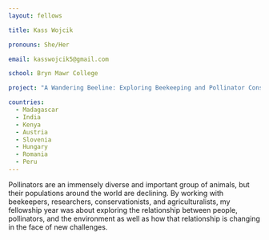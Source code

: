 ```yaml
---
layout: fellows

title: Kass Wojcik

pronouns: She/Her

email: kasswojcik5@gmail.com

school: Bryn Mawr College

project: "A Wandering Beeline: Exploring Beekeeping and Pollinator Conservation Around the World"

countries:
  - Madagascar
  - India
  - Kenya
  - Austria
  - Slovenia
  - Hungary
  - Romania
  - Peru
---
```


Pollinators are an immensely diverse and important group of animals, but their populations around the world are declining. By working with beekeepers, researchers, conservationists, and agriculturalists, my fellowship year was about exploring the relationship between people, pollinators, and the environment as well as how that relationship is changing in the face of new challenges.
